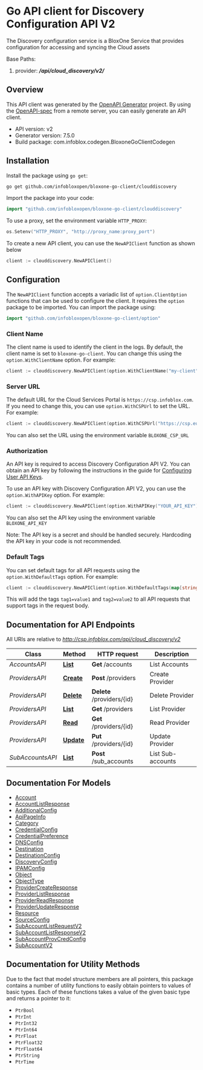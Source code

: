 # Go API client for Discovery Configuration API V2

The Discovery configuration service is a BloxOne Service that provides configuration for accessing and syncing the Cloud assets 

Base Paths: 
1. provider: **_/api/cloud_discovery/v2/_** 


## Overview
This API client was generated by the [OpenAPI Generator](https://openapi-generator.tech) project.  By using the [OpenAPI-spec](https://www.openapis.org/) from a remote server, you can easily generate an API client.

- API version: v2
- Generator version: 7.5.0
- Build package: com.infoblox.codegen.BloxoneGoClientCodegen

## Installation

Install the package using `go get`:
```bash
go get github.com/infobloxopen/bloxone-go-client/clouddiscovery
```

Import the package into your code:
```go
import "github.com/infobloxopen/bloxone-go-client/clouddiscovery"
```

To use a proxy, set the environment variable `HTTP_PROXY`:

```go
os.Setenv("HTTP_PROXY", "http://proxy_name:proxy_port")
```

To create a new API client, you can use the `NewAPIClient` function as shown below
```go
client := clouddiscovery.NewAPIClient()
```

## Configuration

The `NewAPIClient` function accepts a variadic list of `option.ClientOption` functions that can be used to configure the client.
It requires the `option` package to be imported. You can import the package using:
```go
import "github.com/infobloxopen/bloxone-go-client/option"
```

### Client Name
The client name is used to identify the client in the logs. By default, the client name is set to `bloxone-go-client`. You can change this using the `option.WithClientName` option. For example:
```go
client := clouddiscovery.NewAPIClient(option.WithClientName("my-client"))
```

### Server URL

The default URL for the Cloud Services Portal is `https://csp.infoblox.com`. If you need to change this, you can use `option.WithCSPUrl` to set the URL. For example:

```go
client := clouddiscovery.NewAPIClient(option.WithCSPUrl("https://csp.eu.infoblox.com"))
```

You can also set the URL using the environment variable `BLOXONE_CSP_URL`

### Authorization

An API key is required to access Discovery Configuration API V2. You can obtain an API key by following the instructions in the guide for [Configuring User API Keys](https://docs.infoblox.com/space/BloxOneCloud/35430405/Configuring+User+API+Keys).

To use an API key with Discovery Configuration API V2, you can use the `option.WithAPIKey` option. For example:

```go
client := clouddiscovery.NewAPIClient(option.WithAPIKey("YOUR_API_KEY"))
```

You can also set the API key using the environment variable `BLOXONE_API_KEY`

Note: The API key is a secret and should be handled securely. Hardcoding the API key in your code is not recommended.

### Default Tags

You can set default tags for all API requests using the `option.WithDefaultTags` option. For example:

```go
client := clouddiscovery.NewAPIClient(option.WithDefaultTags(map[string]string{"tag1": "value1", "tag2": "value2"}))
```
This will add the tags `tag1=value1` and `tag2=value2` to all API requests that support tags in the request body.

## Documentation for API Endpoints

All URIs are relative to *http://csp.infoblox.com/api/cloud_discovery/v2*

Class | Method | HTTP request | Description
------------ | ------------- | ------------- | -------------
*AccountsAPI* | [**List**](docs/AccountsAPI.md#list) | **Get** /accounts | List Accounts
*ProvidersAPI* | [**Create**](docs/ProvidersAPI.md#create) | **Post** /providers | Create Provider
*ProvidersAPI* | [**Delete**](docs/ProvidersAPI.md#delete) | **Delete** /providers/{id} | Delete Provider
*ProvidersAPI* | [**List**](docs/ProvidersAPI.md#list) | **Get** /providers | List Provider
*ProvidersAPI* | [**Read**](docs/ProvidersAPI.md#read) | **Get** /providers/{id} | Read Provider
*ProvidersAPI* | [**Update**](docs/ProvidersAPI.md#update) | **Put** /providers/{id} | Update Provider
*SubAccountsAPI* | [**List**](docs/SubAccountsAPI.md#list) | **Post** /sub_accounts | List Sub-accounts


## Documentation For Models

 - [Account](docs/Account.md)
 - [AccountListResponse](docs/AccountListResponse.md)
 - [AdditionalConfig](docs/AdditionalConfig.md)
 - [ApiPageInfo](docs/ApiPageInfo.md)
 - [Category](docs/Category.md)
 - [CredentialConfig](docs/CredentialConfig.md)
 - [CredentialPreference](docs/CredentialPreference.md)
 - [DNSConfig](docs/DNSConfig.md)
 - [Destination](docs/Destination.md)
 - [DestinationConfig](docs/DestinationConfig.md)
 - [DiscoveryConfig](docs/DiscoveryConfig.md)
 - [IPAMConfig](docs/IPAMConfig.md)
 - [Object](docs/Object.md)
 - [ObjectType](docs/ObjectType.md)
 - [ProviderCreateResponse](docs/ProviderCreateResponse.md)
 - [ProviderListResponse](docs/ProviderListResponse.md)
 - [ProviderReadResponse](docs/ProviderReadResponse.md)
 - [ProviderUpdateResponse](docs/ProviderUpdateResponse.md)
 - [Resource](docs/Resource.md)
 - [SourceConfig](docs/SourceConfig.md)
 - [SubAccountListRequestV2](docs/SubAccountListRequestV2.md)
 - [SubAccountListResponseV2](docs/SubAccountListResponseV2.md)
 - [SubAccountProvCredConfig](docs/SubAccountProvCredConfig.md)
 - [SubAccountV2](docs/SubAccountV2.md)


## Documentation for Utility Methods

Due to the fact that model structure members are all pointers, this package contains
a number of utility functions to easily obtain pointers to values of basic types.
Each of these functions takes a value of the given basic type and returns a pointer to it:

* `PtrBool`
* `PtrInt`
* `PtrInt32`
* `PtrInt64`
* `PtrFloat`
* `PtrFloat32`
* `PtrFloat64`
* `PtrString`
* `PtrTime`

